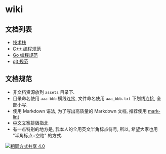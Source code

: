 # wiki

## 文档列表
* [技术栈](tech_stack.md)
* [C++ 编程规范](cpp_code_guide.md)
* [Go 编程规范](go_code_guide.md)
* [git 规范](git.md)

## 文档规范
* 非文档资源放到 `assets` 目录下.
* 目录命名使用 `aaa-bbb` 横线连接, 文件命名使用 `aaa_bbb.txt` 下划线连接, 全部小写.
* 使用 Markdown 语法, 为了写出高质量的 Markdown 文档, 推荐使用 [mark-lint](https://github.com/wooorm/remark-lint)
* [中文文案排版指北](https://github.com/sparanoid/chinese-copywriting-guidelines)
* 有一点特别的地方是, 我本人的全用英文半角标点符号, 所以, 希望大家也用 "半角标点+空格" 的方式.

[![相同方式共享 4.0](https://i.creativecommons.org/l/by-sa/4.0/88x31.png "相同方式共享 4.0")](http://creativecommons.org/licenses/by-sa/4.0/)

